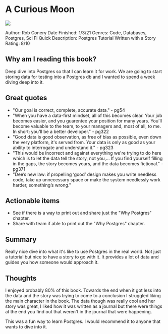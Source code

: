 # A Curious Moon
![](https://trello-attachments.s3.amazonaws.com/5fb738ccf40e487aabcbefc4/550x883/cf0ef14e2ed3a8ea7458c5f984cfe107/cover_v3.jpg)

Author: Rob Conery
Date Finished: 1/3/21
Genres: Code, Databases, Postgres, Sci Fi
Quick Description: Postgres Tutorial Written with a Story
Rating: 8/10

## Why am I reading this book?
Deep dive into Postgres so that I can learn it for work. We are going to start storing data for testing into a Postgres db and I wanted to spend a week diving deep into it.

## Great quotes
- "Our goal is correct, complete, accurate data." - pg54
- "When you have a data-first mindset, all of this becomes clear. Your job becomes easier, and you guarentee your position for many years. You'll become valuable to the team, to your managers and, most of all, to me. In short: you'll be a better developer." - pg322
- "Good data is good observation, as free of bias as possible, even down the very platform, it's served from. Your data is only as good as your ability to interrogate and understand it." - pg323
- "This would be incorrect and against everything we're trying to do here which is to let the data tell the story, not you,... If you find yourself filling in the gaps, the story becomes yours, and the data becomes fictional." -pg371
- "Dee’s new law: if propelling ‘good’ design makes you write needless code, take up unnecessary space or make the system needlessly work harder, something’s wrong."

## Actionable items
- See if there is a way to print out and share just the "Why Postgres" chapter. 
- Share with team if able to print out the "Why Postgres" chapter.

## Summary
Really nice dive into what it's like to use Postgres in the real world. Not just a tutorial but nice to have a story to go with it. It provides a lot of data and guides you how someone would approach it.

## Thoughts
I enjoyed probably 80% of this book. Towards the end when it got less into the data and the story was trying to come to a conclusion I struggled liking the main character in the book. The data though was really cool and her story was great, I liked how it was written as a journal but there were things at the end you find out that weren't in the journal that were happening.

This was a fun way to learn Postgres. I would recommend it to anyone that wants to dive into it.


